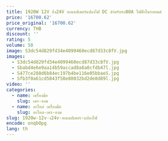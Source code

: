 ```yaml
---
title: 1920W 12V ถึง24V อะแดปเตอร์แปลงไฟ DC สำหรับรถ80A ไฟฟ้าในรถยนต์
price: '16700.62'
price_original: '16700.62'
currency: THB
discount: ''
rating: 5
volume: 58
image: S3dc54d829fd34e4099460ecd87d33c8fV.jpg
images:
  - S3dc54d829fd34e4099460ecd87d33c8fV.jpg
  - Sbabd4e6e9aa14b59accad8a8a0cfdb47l.jpg
  - S477ce288d6b84ec197b4be116e05bbaeS.jpg
  - Sfb3f0a61cd5843f58e88032bd2de8d89l.jpg
video: ''
categories:
  - name: เครื่องมือ
    slug: เคร-องม
  - name: อะไหล่ เครื่องมือ
    slug: อะไหล-เคร-องม
slug: 1920w-12v-ง24v-อะแดปเตอร-แปลงไฟ
encode: onqbOpg
lang: th
---
```

  